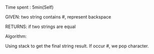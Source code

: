 Time spent :  5min(Self)

GIVEN: two string contains #, represent backspace

RETURNS: if two strings are equal

Algorithm:

Using stack to get the final string result. If occur #, we pop character.